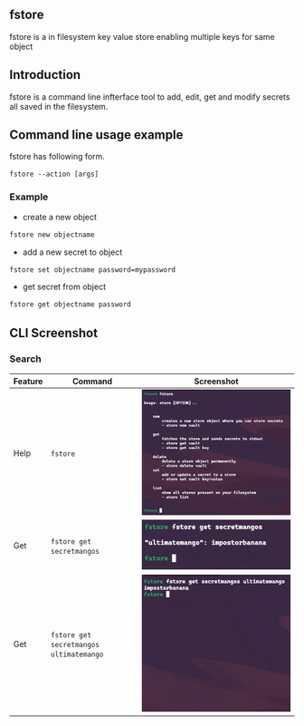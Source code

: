## fstore 

fstore is a in filesystem key value store enabling multiple keys for same object

## Introduction
fstore is a command line infterface tool to add, edit, get and modify secrets all saved in the filesystem. 

## Command line usage example

fstore has following form.
```
fstore --action [args]
```

### Example

* create a new object

```bash
fstore new objectname
```

* add a new secret to object
```bash
fstore set objectname password=mypassword
```

* get secret from object
```bash
fstore get objectname password
```

## CLI Screenshot

### Search
| Feature | Command | Screenshot |
| ------- | ------- | ---------- |
| Help  | `fstore` | ![image](https://github.com/alexandermehks/fstore/blob/main/assets/fstore_base.png) |
| Get  | `fstore get secretmangos` | ![image](https://github.com/alexandermehks/fstore/blob/main/assets/fstore_get.png) |
| Get  | `fstore get secretmangos ultimatemango` | ![image](https://github.com/alexandermehks/fstore/blob/main/assets/fstore_get_specific.png) |
